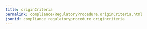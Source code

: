 ```yaml
---
title: originCriteria
permalink: compliance/RegulatoryProcedure.originCriteria.html
jsonid: compliance_regulatoryprocedure_origincriteria
---
```


